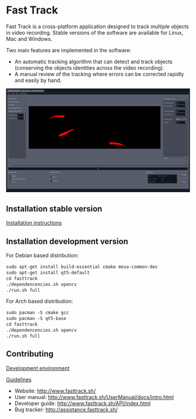 # Fast Track

Fast Track is a cross-platform application designed to track multiple objects in video recording. Stable versions of the software are available for Linux, Mac and Windows.

Two main features are implemented in the software:
* An automatic tracking algorithm that can detect and track objects (conserving the objects identities across the video recording).
* A manual review of the tracking where errors can be corrected rapidly and easily by hand.

![alt text](docs/user/assets/interactive_detec.gif)

## Installation stable version

[Installation instructions](docs/user/installation.md)

## Installation development version

For Debian based distribution:
```
sudo apt-get install build-essential cmake mesa-common-dev
sudo apt-get install qt5-default 
cd fasttrack
./dependencencies.sh opencv
./run.sh full
```

For Arch based distribution:
```
sudo pacman -S cmake gcc
sudo pacman -S qt5-base
cd fasttrack
./dependencencies.sh opencv
./run.sh full
```

## Contributing

[Development environment](docs/dev/DeveloperGuide.md)

[Guidelines](contributing.md)


- Website: http://www.fasttrack.sh/
- User manual: http://www.fasttrack.sh/UserManual/docs/intro.html
- Developer guide: http://www.fasttrack.sh/API/index.html
- Bug tracker: http://assistance.fasttrack.sh/

